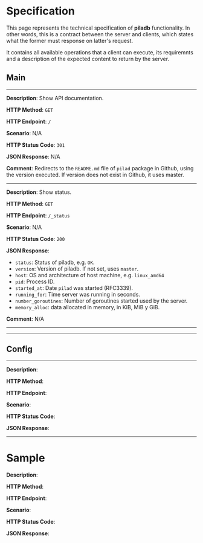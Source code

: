 # Specification

This page represents the technical specification of **piladb** functionality. In other words, this is a contract between the server and clients, which states what the former must response on latter's request.

It contains all available operations that a client can execute, its requiremnts and 
a description of the expected content to return by the server.

## Main

---

**Description**: Show API documentation.

**HTTP Method**: `GET`

**HTTP Endpoint**: `/`
 
**Scenario**: N/A

**HTTP Status Code**: `301`

**JSON Response**: N/A

**Comment**: Redirects to the `README.md` file of `pilad` package in Github, using the version executed. If version does not exist in Github, it uses master.

---

**Description**: Show status.

**HTTP Method**: `GET`

**HTTP Endpoint**: `/_status`
 
**Scenario**: N/A

**HTTP Status Code**: `200`

**JSON Response**:
  * `status`: Status of piladb, e.g. `OK`.
  * `version`: Version of piladb. If not set, uses `master`.
  * `host`: OS and architecture of host machine, e.g. `linux_amd64`
  * `pid`: Process ID.
  * `started_at`: Date `pilad` was started (RFC3339).
  * `running_for`: Time server was running in seconds.
  * `number_goroutines`: Number of goroutines started used by the server.
  * `memory_alloc`: data allocated in memory, in KiB, MiB y GiB.

**Comment**: N/A

---

---

## Config

---

**Description**: 

**HTTP Method**:

**HTTP Endpoint**:
 
**Scenario**:

**HTTP Status Code**:

**JSON Response**:

---

# Sample

**Description**:

**HTTP Method**:

**HTTP Endpoint**:
 
**Scenario**:

**HTTP Status Code**:

**JSON Response**:
